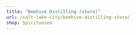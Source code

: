 ```yaml
---
title: "Beehive Distilling (store)"
url: /salt-lake-city/beehive-distilling-store/
shop: Spirituosen
---
```

